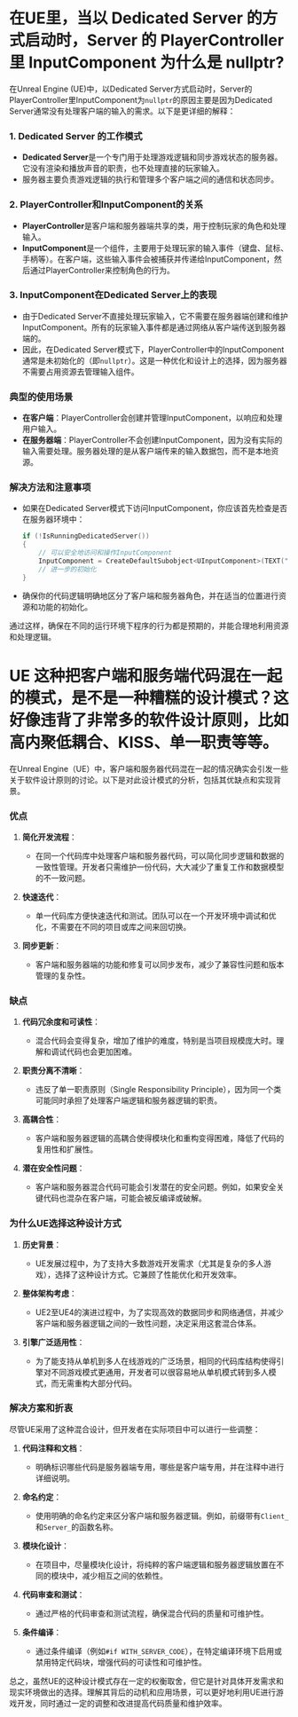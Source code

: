 # 在UE里，当以 Dedicated Server 的方式启动时，Server 的 PlayerController 里 InputComponent 为什么是 nullptr?

在Unreal Engine (UE)中，以Dedicated Server方式启动时，Server的PlayerController里InputComponent为`nullptr`的原因主要是因为Dedicated Server通常没有处理客户端的输入的需求。以下是更详细的解释：

### 1. Dedicated Server 的工作模式
- **Dedicated Server**是一个专门用于处理游戏逻辑和同步游戏状态的服务器。它没有渲染和播放声音的职责，也不处理直接的玩家输入。
- 服务器主要负责游戏逻辑的执行和管理多个客户端之间的通信和状态同步。

### 2. PlayerController和InputComponent的关系
- **PlayerController**是客户端和服务器端共享的类，用于控制玩家的角色和处理输入。
- **InputComponent**是一个组件，主要用于处理玩家的输入事件（键盘、鼠标、手柄等）。在客户端，这些输入事件会被捕获并传递给InputComponent，然后通过PlayerController来控制角色的行为。

### 3. InputComponent在Dedicated Server上的表现
- 由于Dedicated Server不直接处理玩家输入，它不需要在服务器端创建和维护InputComponent。所有的玩家输入事件都是通过网络从客户端传送到服务器端的。
- 因此，在Dedicated Server模式下，PlayerController中的InputComponent通常是未初始化的（即`nullptr`）。这是一种优化和设计上的选择，因为服务器不需要占用资源去管理输入组件。

### 典型的使用场景
- **在客户端**：PlayerController会创建并管理InputComponent，以响应和处理用户输入。
- **在服务器端**：PlayerController不会创建InputComponent，因为没有实际的输入需要处理。服务器处理的是从客户端传来的输入数据包，而不是本地资源。

### 解决方法和注意事项
- 如果在Dedicated Server模式下访问InputComponent，你应该首先检查是否在服务器环境中：
    ```cpp
    if (!IsRunningDedicatedServer())
    {
        // 可以安全地访问和操作InputComponent
        InputComponent = CreateDefaultSubobject<UInputComponent>(TEXT("InputComponent"));
        // 进一步的初始化
    }
    ```
- 确保你的代码逻辑明确地区分了客户端和服务器角色，并在适当的位置进行资源和功能的初始化。

通过这样，确保在不同的运行环境下程序的行为都是预期的，并能合理地利用资源和处理逻辑。

# UE 这种把客户端和服务端代码混在一起的模式，是不是一种糟糕的设计模式？这好像违背了非常多的软件设计原则，比如高内聚低耦合、KISS、单一职责等等。
在Unreal Engine（UE）中，客户端和服务器代码混在一起的情况确实会引发一些关于软件设计原则的讨论。以下是对此设计模式的分析，包括其优缺点和实现背景。

### 优点

1. **简化开发流程**：
   - 在同一个代码库中处理客户端和服务器代码，可以简化同步逻辑和数据的一致性管理。开发者只需维护一份代码，大大减少了重复工作和数据模型的不一致问题。

2. **快速迭代**：
   - 单一代码库方便快速迭代和测试。团队可以在一个开发环境中调试和优化，不需要在不同的项目或库之间来回切换。

3. **同步更新**：
   - 客户端和服务器端的功能和修复可以同步发布，减少了兼容性问题和版本管理的复杂性。

### 缺点

1. **代码冗余度和可读性**：
   - 混合代码会变得复杂，增加了维护的难度，特别是当项目规模庞大时。理解和调试代码也会更加困难。

2. **职责分离不清晰**：
   - 违反了单一职责原则（Single Responsibility Principle），因为同一个类可能同时承担了处理客户端逻辑和服务器逻辑的职责。

3. **高耦合性**：
   - 客户端和服务器逻辑的高耦合使得模块化和重构变得困难，降低了代码的复用性和扩展性。

4. **潜在安全性问题**：
   - 客户端和服务器混合代码可能会引发潜在的安全问题。例如，如果安全关键代码也混杂在客户端，可能会被反编译或破解。

### 为什么UE选择这种设计方式

1. **历史背景**：
   - UE发展过程中，为了支持大多数游戏开发需求（尤其是复杂的多人游戏），选择了这种设计方式。它兼顾了性能优化和开发效率。

2. **整体架构考虑**：
   - UE2至UE4的演进过程中，为了实现高效的数据同步和网络通信，并减少客户端和服务器逻辑之间的一致性问题，决定采用这套混合体系。

3. **引擎广泛适用性**：
   - 为了能支持从单机到多人在线游戏的广泛场景，相同的代码库结构使得引擎对不同游戏模式更通用，开发者可以很容易地从单机模式转到多人模式，而无需重构大部分代码。

### 解决方案和折衷

尽管UE采用了这种混合设计，但开发者在实际项目中可以进行一些调整：

1. **代码注释和文档**：
   - 明确标识哪些代码是服务器端专用，哪些是客户端专用，并在注释中进行详细说明。

2. **命名约定**：
   - 使用明确的命名约定来区分客户端和服务器逻辑。例如，前缀带有`Client_`和`Server_`的函数名称。

3. **模块化设计**：
   - 在项目中，尽量模块化设计，将纯粹的客户端逻辑和服务器逻辑放置在不同的模块中，减少相互之间的依赖性。

4. **代码审查和测试**：
   - 通过严格的代码审查和测试流程，确保混合代码的质量和可维护性。

5. **条件编译**：
   - 通过条件编译（例如`#if WITH_SERVER_CODE`），在特定编译环境下启用或禁用特定代码块，增强代码的可读性和可维护性。

总之，虽然UE的这种设计模式存在一定的权衡取舍，但它是针对具体开发需求和现实环境做出的选择。理解其背后的动机和应用场景，可以更好地利用UE进行游戏开发，同时通过一定的调整和改进提高代码质量和维护效率。